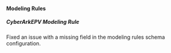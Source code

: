 
#### Modeling Rules

##### CyberArkEPV Modeling Rule

Fixed an issue with a missing field in the modeling rules schema configuration.
